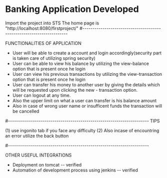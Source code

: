 # Banking Application Developed 
Import the project into STS
The home page is "http://localhost:8080/firstproject/"
#----------------------------------------------------------------------

FUNCTIONALITIES OF APPLICATION

* User will be able to create a account and login accordingly(security part is taken care of utilizing spring security)
* User can be able to view his balance by utilizing the view-balance option that is present once he login
* User can view his previous transactions by utilizing the view-transaction option that is present once he login
* User can transfer his money to another user by giving the details which will be requested upon clicking the new - transaction option.
* User can logout at any time.
* Also the upper limit on what a user can transfer is his balance amount
* Also in case of wrong user name or insufficent funds the transaction will be cancelled 

#----------------------------------------------------------------------
TIPS

(1) use ingonito tab if you face any difficulty
(2) Also incase of encountring an error utilize the back button

#----------------------------------------------------------------------

OTHER USEFUL INTEGRATIONS

* Deployment on tomcat -- verified
* Automation of development process using jenkins -- verified

